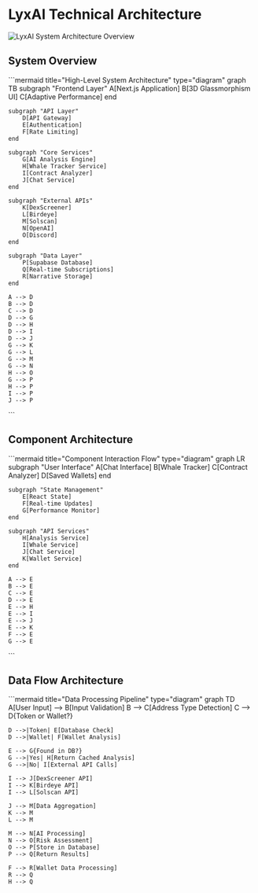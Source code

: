 # LyxAI Technical Architecture

![LyxAI System Architecture Overview](/placeholder.svg?height=500&width=1200&text=LyxAI+Complete+System+Architecture+Overview)

## System Overview

\`\`\`mermaid title="High-Level System Architecture" type="diagram"
graph TB
    subgraph "Frontend Layer"
        A[Next.js Application]
        B[3D Glassmorphism UI]
        C[Adaptive Performance]
    end
    
    subgraph "API Layer"
        D[API Gateway]
        E[Authentication]
        F[Rate Limiting]
    end
    
    subgraph "Core Services"
        G[AI Analysis Engine]
        H[Whale Tracker Service]
        I[Contract Analyzer]
        J[Chat Service]
    end
    
    subgraph "External APIs"
        K[DexScreener]
        L[Birdeye]
        M[Solscan]
        N[OpenAI]
        O[Discord]
    end
    
    subgraph "Data Layer"
        P[Supabase Database]
        Q[Real-time Subscriptions]
        R[Narrative Storage]
    end
    
    A --> D
    B --> D
    C --> D
    D --> G
    D --> H
    D --> I
    D --> J
    G --> K
    G --> L
    G --> M
    G --> N
    H --> O
    G --> P
    H --> P
    I --> P
    J --> P
\`\`\`

## Component Architecture

\`\`\`mermaid title="Component Interaction Flow" type="diagram"
graph LR
    subgraph "User Interface"
        A[Chat Interface]
        B[Whale Tracker]
        C[Contract Analyzer]
        D[Saved Wallets]
    end
    
    subgraph "State Management"
        E[React State]
        F[Real-time Updates]
        G[Performance Monitor]
    end
    
    subgraph "API Services"
        H[Analysis Service]
        I[Whale Service]
        J[Chat Service]
        K[Wallet Service]
    end
    
    A --> E
    B --> E
    C --> E
    D --> E
    E --> H
    E --> I
    E --> J
    E --> K
    F --> E
    G --> E
\`\`\`

## Data Flow Architecture

\`\`\`mermaid title="Data Processing Pipeline" type="diagram"
graph TD
    A[User Input] --> B[Input Validation]
    B --> C[Address Type Detection]
    C --> D{Token or Wallet?}
    
    D -->|Token| E[Database Check]
    D -->|Wallet| F[Wallet Analysis]
    
    E --> G{Found in DB?}
    G -->|Yes| H[Return Cached Analysis]
    G -->|No| I[External API Calls]
    
    I --> J[DexScreener API]
    I --> K[Birdeye API]
    I --> L[Solscan API]
    
    J --> M[Data Aggregation]
    K --> M
    L --> M
    
    M --> N[AI Processing]
    N --> O[Risk Assessment]
    O --> P[Store in Database]
    P --> Q[Return Results]
    
    F --> R[Wallet Data Processing]
    R --> Q
    H --> Q
